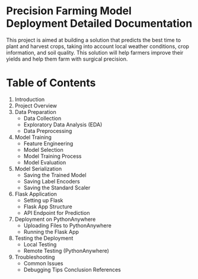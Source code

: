 # Precision Farming Model Deployment Detailed Documentation
This project is aimed at building a solution that predicts the best time to plant and harvest crops, taking into account local weather conditions, crop information, and soil quality. This solution will help farmers improve their yields and help them farm with surgical precision.

# Table of Contents
1. Introduction
1. Project Overview
1. Data Preparation
   * Data Collection
   * Exploratory Data Analysis (EDA)
   * Data Preprocessing
1. Model Training
   * Feature Engineering
   * Model Selection
   * Model Training Process
   * Model Evaluation
1. Model Serialization
   * Saving the Trained Model
   * Saving Label Encoders
   * Saving the Standard Scaler
1. Flask Application
   * Setting up Flask
   * Flask App Structure
   * API Endpoint for Prediction
1. Deployment on PythonAnywhere
   * Uploading Files to PythonAnywhere
   * Running the Flask App
1. Testing the Deployment
   * Local Testing
   * Remote Testing (PythonAnywhere)
1. Troubleshooting
   * Common Issues
   * Debugging Tips
Conclusion
References

